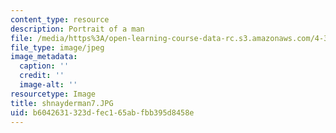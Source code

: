```yaml
---
content_type: resource
description: Portrait of a man
file: /media/https%3A/open-learning-course-data-rc.s3.amazonaws.com/4-341-introduction-to-photography-fall-2002/b6042631323dfec165abfbb395d8458e_shnayderman7.JPG
file_type: image/jpeg
image_metadata:
  caption: ''
  credit: ''
  image-alt: ''
resourcetype: Image
title: shnayderman7.JPG
uid: b6042631-323d-fec1-65ab-fbb395d8458e
---
```

